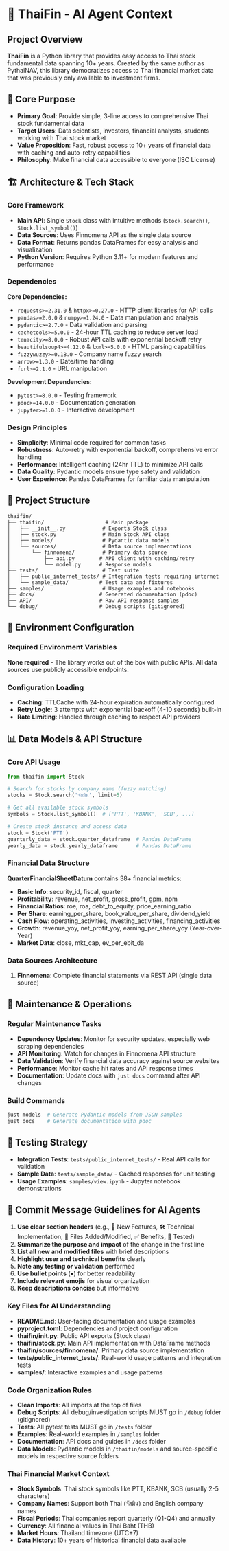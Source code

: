 # 🔧 ThaiFin - AI Agent Context

## Project Overview

**ThaiFin** is a Python library that provides easy access to Thai stock fundamental data spanning 10+ years. Created by the same author as PythaiNAV, this library democratizes access to Thai financial market data that was previously only available to investment firms.

## 🎯 Core Purpose

- **Primary Goal**: Provide simple, 3-line access to comprehensive Thai stock fundamental data
- **Target Users**: Data scientists, investors, financial analysts, students working with Thai stock market
- **Value Proposition**: Fast, robust access to 10+ years of financial data with caching and auto-retry capabilities
- **Philosophy**: Make financial data accessible to everyone (ISC License)

## 🏗️ Architecture & Tech Stack

### Core Framework

- **Main API**: Single `Stock` class with intuitive methods (`Stock.search()`, `Stock.list_symbol()`)
- **Data Sources**: Uses Finnomena API as the single data source
- **Data Format**: Returns pandas DataFrames for easy analysis and visualization
- **Python Version**: Requires Python 3.11+ for modern features and performance

### Dependencies

**Core Dependencies:**
- `requests>=2.31.0` & `httpx>=0.27.0` - HTTP client libraries for API calls
- `pandas>=2.0.0` & `numpy>=1.24.0` - Data manipulation and analysis
- `pydantic>=2.7.0` - Data validation and parsing
- `cachetools>=5.0.0` - 24-hour TTL caching to reduce server load
- `tenacity>=8.0.0` - Robust API calls with exponential backoff retry
- `beautifulsoup4>=4.12.0` & `lxml>=5.0.0` - HTML parsing capabilities
- `fuzzywuzzy>=0.18.0` - Company name fuzzy search
- `arrow>=1.3.0` - Date/time handling
- `furl>=2.1.0` - URL manipulation

**Development Dependencies:**
- `pytest>=8.0.0` - Testing framework
- `pdoc>=14.0.0` - Documentation generation
- `jupyter>=1.0.0` - Interactive development

### Design Principles

- **Simplicity**: Minimal code required for common tasks
- **Robustness**: Auto-retry with exponential backoff, comprehensive error handling
- **Performance**: Intelligent caching (24hr TTL) to minimize API calls
- **Data Quality**: Pydantic models ensure type safety and validation
- **User Experience**: Pandas DataFrames for familiar data manipulation

## 📁 Project Structure

```
thaifin/
├── thaifin/                    # Main package
│   ├── __init__.py            # Exports Stock class
│   ├── stock.py               # Main Stock API class
│   ├── models/                # Pydantic data models
│   └── sources/               # Data source implementations
│       └── finnomena/         # Primary data source
│           ├── api.py        # API client with caching/retry
│           └── model.py      # Response models
├── tests/                     # Test suite
│   ├── public_internet_tests/ # Integration tests requiring internet
│   └── sample_data/          # Test data and fixtures
├── samples/                   # Usage examples and notebooks
├── docs/                     # Generated documentation (pdoc)
├── API/                      # Raw API response samples
└── debug/                    # Debug scripts (gitignored)
```

## 🔧 Environment Configuration

### Required Environment Variables

**None required** - The library works out of the box with public APIs. All data sources use publicly accessible endpoints.

### Configuration Loading

- **Caching**: TTLCache with 24-hour expiration automatically configured
- **Retry Logic**: 3 attempts with exponential backoff (4-10 seconds) built-in
- **Rate Limiting**: Handled through caching to respect API providers

## 📊 Data Models & API Structure

### Core API Usage

```python
from thaifin import Stock

# Search for stocks by company name (fuzzy matching)
stocks = Stock.search('จัสมิน', limit=5)

# Get all available stock symbols
symbols = Stock.list_symbol()  # ['PTT', 'KBANK', 'SCB', ...]

# Create stock instance and access data
stock = Stock('PTT')
quarterly_data = stock.quarter_dataframe  # Pandas DataFrame
yearly_data = stock.yearly_dataframe      # Pandas DataFrame
```

### Financial Data Structure

**QuarterFinancialSheetDatum** contains 38+ financial metrics:
- **Basic Info**: security_id, fiscal, quarter
- **Profitability**: revenue, net_profit, gross_profit, gpm, npm
- **Financial Ratios**: roe, roa, debt_to_equity, price_earning_ratio
- **Per Share**: earning_per_share, book_value_per_share, dividend_yield
- **Cash Flow**: operating_activities, investing_activities, financing_activities
- **Growth**: revenue_yoy, net_profit_yoy, earning_per_share_yoy (Year-over-Year)
- **Market Data**: close, mkt_cap, ev_per_ebit_da

### Data Sources Architecture

1. **Finnomena**: Complete financial statements via REST API (single data source)

## 🔧 Maintenance & Operations

### Regular Maintenance Tasks

- **Dependency Updates**: Monitor for security updates, especially web scraping dependencies
- **API Monitoring**: Watch for changes in Finnomena API structure
- **Data Validation**: Verify financial data accuracy against source websites
- **Performance**: Monitor cache hit rates and API response times
- **Documentation**: Update docs with `just docs` command after API changes

### Build Commands

```bash
just models  # Generate Pydantic models from JSON samples
just docs    # Generate documentation with pdoc
```

## 🧪 Testing Strategy

- **Integration Tests**: `tests/public_internet_tests/` - Real API calls for validation
- **Sample Data**: `tests/sample_data/` - Cached responses for unit testing
- **Usage Examples**: `samples/view.ipynb` - Jupyter notebook demonstrations

## 📝 Commit Message Guidelines for AI Agents

1. **Use clear section headers** (e.g., 🎯 New Features, 🛠️ Technical Implementation, 📁 Files Added/Modified, ✅ Benefits, 🧪 Tested)
2. **Summarize the purpose and impact** of the change in the first line
3. **List all new and modified files** with brief descriptions
4. **Highlight user and technical benefits** clearly
5. **Note any testing or validation** performed
6. **Use bullet points** (•) for better readability
7. **Include relevant emojis** for visual organization
8. **Keep descriptions concise** but informative

### Key Files for AI Understanding

- **README.md**: User-facing documentation and usage examples
- **pyproject.toml**: Dependencies and project configuration
- **thaifin/__init__.py**: Public API exports (Stock class)
- **thaifin/stock.py**: Main API implementation with DataFrame methods
- **thaifin/sources/finnomena/**: Primary data source implementation
- **tests/public_internet_tests/**: Real-world usage patterns and integration tests
- **samples/**: Interactive examples and usage patterns

### Code Organization Rules

- **Clean Imports**: All imports at the top of files
- **Debug Scripts**: All debug/investigation scripts MUST go in `/debug` folder (gitignored)
- **Tests**: All pytest tests MUST go in `/tests` folder
- **Examples**: Real-world examples in `/samples` folder
- **Documentation**: API docs and guides in `/docs` folder
- **Data Models**: Pydantic models in `/thaifin/models` and source-specific models in respective source folders

### Thai Financial Market Context

- **Stock Symbols**: Thai stock symbols like PTT, KBANK, SCB (usually 2-5 characters)
- **Company Names**: Support both Thai (จัสมิน) and English company names
- **Fiscal Periods**: Thai companies report quarterly (Q1-Q4) and annually
- **Currency**: All financial values in Thai Baht (THB)
- **Market Hours**: Thailand timezone (UTC+7)
- **Data History**: 10+ years of historical financial data available
